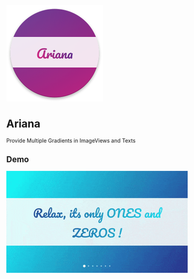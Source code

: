 ![](media/web_256.png)

Ariana
=======

Provide Multiple Gradients in ImageViews and Texts

Demo
----

![](media/media.gif)
